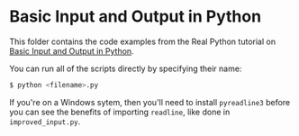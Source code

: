 # Basic Input and Output in Python

This folder contains the code examples from the Real Python tutorial on [Basic Input and Output in Python](https://realpython.com/python-input-output/).

You can run all of the scripts directly by specifying their name:

```sh
$ python <filename>.py
```

If you're on a Windows sytem, then you'll need to install `pyreadline3` before you can see the benefits of importing `readline`, like done in `improved_input.py`.

